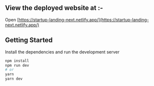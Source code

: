 ## View the deployed website at :-
Open [https://startup-landing-next.netlify.app/](https://startup-landing-next.netlify.app/)

## Getting Started

Install the dependencies and run the development server

```bash
npm install
npm run dev
# or
yarn
yarn dev
```
